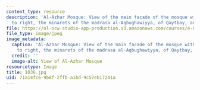 ```yaml
---
content_type: resource
description: 'Al-Azhar Mosque: View of the main facade of the mosque with, from left
  to right, the minarets of the madrasa al-Aqbughawiyya, of Qaytbay, and of al-Ghuri.'
file: https://ol-ocw-studio-app-production.s3.amazonaws.com/courses/4-614-religious-architecture-and-islamic-cultures-fall-2002/71a14fc69b8f2ffba1bd9c57eb17241a_1036.jpg
file_type: image/jpeg
image_metadata:
  caption: 'Al-Azhar Mosque: View of the main facade of the mosque with, from left
    to right, the minarets of the madrasa al-Aqbughawiyya, of Qaytbay, and of al-Ghuri.'
  credit: ''
  image-alt: View of Al-Azhar Mosque
resourcetype: Image
title: 1036.jpg
uid: 71a14fc6-9b8f-2ffb-a1bd-9c57eb17241a
---
```

